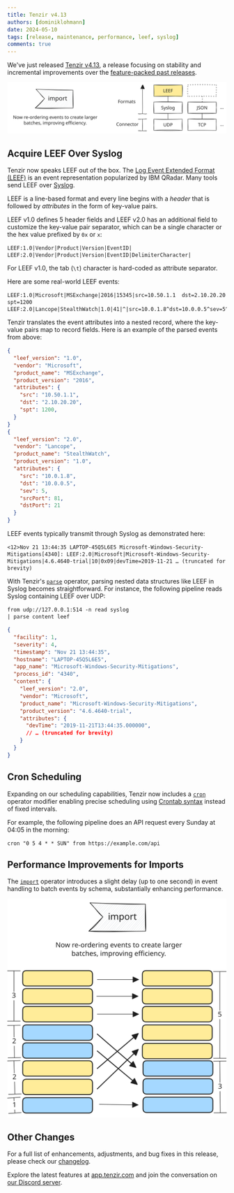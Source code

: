 ```yaml
---
title: Tenzir v4.13
authors: [dominiklohmann]
date: 2024-05-10
tags: [release, maintenance, performance, leef, syslog]
comments: true
---
```


We've just released [Tenzir
v4.13](https://github.com/tenzir/tenzir/releases/tag/v4.13.0), a release
focusing on stability and incremental improvements over the [feature-packed past
releases](/blog/tags/release).

![Tenzir v4.13](tenzir-v4.13.excalidraw.svg)

<!-- truncate -->

## Acquire LEEF Over Syslog

Tenzir now speaks LEEF out of the box. The [Log Event Extended Format
(LEEF)][leef] is an event representation popularized by IBM QRadar. Many tools
send LEEF over [Syslog](/formats/syslog).

[leef]: https://www.ibm.com/docs/en/dsm?topic=overview-leef-event-components

LEEF is a line-based format and every line begins with a *header* that is
followed by *attributes* in the form of key-value pairs.

LEEF v1.0 defines 5 header fields and LEEF v2.0 has an additional field to
customize the key-value pair separator, which can be a single character or the
hex value prefixed by `0x` or `x`:

```
LEEF:1.0|Vendor|Product|Version|EventID|
LEEF:2.0|Vendor|Product|Version|EventID|DelimiterCharacter|
```

For LEEF v1.0, the tab (`\t`) character is hard-coded as attribute separator.

Here are some real-world LEEF events:

```
LEEF:1.0|Microsoft|MSExchange|2016|15345|src=10.50.1.1	dst=2.10.20.20	spt=1200
LEEF:2.0|Lancope|StealthWatch|1.0|41|^|src=10.0.1.8^dst=10.0.0.5^sev=5^srcPort=81^dstPort=21
```

Tenzir translates the event attributes into a nested record, where the key-value
pairs map to record fields. Here is an example of the parsed events from above:

```json
{
  "leef_version": "1.0",
  "vendor": "Microsoft",
  "product_name": "MSExchange",
  "product_version": "2016",
  "attributes": {
    "src": "10.50.1.1",
    "dst": "2.10.20.20",
    "spt": 1200,
  }
}
{
  "leef_version": "2.0",
  "vendor": "Lancope",
  "product_name": "StealthWatch",
  "product_version": "1.0",
  "attributes": {
    "src": "10.0.1.8",
    "dst": "10.0.0.5",
    "sev": 5,
    "srcPort": 81,
    "dstPort": 21
  }
}
```

LEEF events typically transmit through Syslog as demonstrated here:

```syslog
<12>Nov 21 13:44:35 LAPTOP-45Q5L6E5 Microsoft-Windows-Security-Mitigations[4340]: LEEF:2.0|Microsoft|Microsoft-Windows-Security-Mitigations|4.6.4640-trial|10|0x09|devTime=2019-11-21 … (truncated for brevity)
```

With Tenzir's [`parse`](/operators/parse) operator, parsing nested data
structures like LEEF in Syslog becomes straightforward. For instance, the
following pipeline reads Syslog containing LEEF over UDP:

```
from udp://127.0.0.1:514 -n read syslog
| parse content leef
```

```json
{
  "facility": 1,
  "severity": 4,
  "timestamp": "Nov 21 13:44:35",
  "hostname": "LAPTOP-45Q5L6E5",
  "app_name": "Microsoft-Windows-Security-Mitigations",
  "process_id": "4340",
  "content": {
    "leef_version": "2.0",
    "vendor": "Microsoft",
    "product_name": "Microsoft-Windows-Security-Mitigations",
    "product_version": "4.6.4640-trial",
    "attributes": {
      "devTime": "2019-11-21T13:44:35.000000",
      // … (truncated for brevity)
    }
  }
}
```

## Cron Scheduling

Expanding on our scheduling capabilities, Tenzir now includes a
[`cron`](https://docs.tenzir.com/next/language/operator-modifiers#cron) operator
modifier enabling precise scheduling using [Crontab
syntax](https://crontab.guru) instead of fixed intervals.

For example, the following pipeline does an API request every Sunday at 04:05 in
the morning:

```
cron "0 5 4 * * SUN" from https://example.com/api
```

## Performance Improvements for Imports

The [`import`](/operators/import) operator introduces a slight delay (up to one
second) in event handling to batch events by schema, substantially enhancing
performance.

![Import Reordering](import-reordering.excalidraw.svg)

## Other Changes

For a full list of enhancements, adjustments, and bug fixes in this release,
please check our [changelog](/changelog#v4130).

Explore the latest features at [app.tenzir.com](https://app.tenzir.com) and
join the conversation on [our Discord server](/discord).
